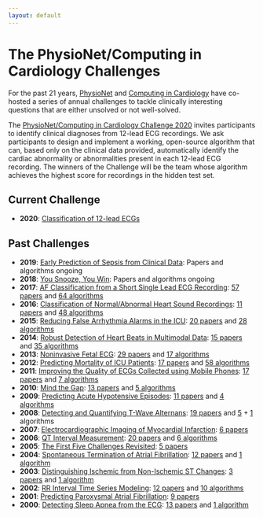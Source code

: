 ```yaml
---
layout: default
---
```


# The PhysioNet/Computing in Cardiology Challenges

For the past 21 years, [PhysioNet](https://physionet.org) and [Computing in Cardiology](http://www.cinc.org/) have co-hosted a series of annual challenges to tackle clinically interesting questions that are either unsolved or not well-solved. 

The [PhysioNet/Computing in Cardiology Challenge 2020](/2020/) invites participants to identify clinical diagnoses from 12-lead ECG recordings. We ask participants to design and implement a working, open-source algorithm that can, based only on the clinical data provided, automatically identify the cardiac abnormality or abnormalities present in each 12-lead ECG recording. The winners of the Challenge will be the team whose algorithm achieves the highest score for recordings in the hidden test set.

## Current Challenge
- __2020__: [Classification of 12-lead ECGs](/2020/)

## Past Challenges
- __2019__: [Early Prediction of Sepsis from Clinical Data](https://physionet.org/content/challenge-2019/): Papers and algorithms ongoing
- __2018__: [You Snooze, You Win](https://physionet.org/content/challenge-2018/): Papers and algorithms ongoing
- __2017__: [AF Classification from a Short Single Lead ECG Recording](https://physionet.org/content/challenge-2017/): [57 papers](https://archive.physionet.org/challenge/2017/papers/) and [64 algorithms](https://archive.physionet.org/challenge/2017/sources/)
- __2016__: [Classification of Normal/Abnormal Heart Sound Recordings](https://physionet.org/content/challenge-2016/): [11 papers](https://archive.physionet.org/challenge/2016/papers/) and [48 algorithms](https://archive.physionet.org/challenge/2016/sources/)
- __2015__: [Reducing False Arrhythmia Alarms in the ICU](https://physionet.org/content/challenge-2015/): [20 papers](https://archive.physionet.org/challenge/2015/papers/) and [28 algorithms](https://archive.physionet.org/challenge/2015/sources/)
- __2014__: [Robust Detection of Heart Beats in Multimodal Data](https://physionet.org/content/challenge-2014/): [15 papers](https://archive.physionet.org/challenge/2014/papers/) and [35 algorithms](https://archive.physionet.org/challenge/2014/sources/)
- __2013__: [Noninvasive Fetal ECG](https://physionet.org/content/challenge-2013/): [29 papers](https://archive.physionet.org/challenge/2013/papers/) and [17 algorithms](https://archive.physionet.org/challenge/2013/sources/)
- __2012__: [Predicting Mortality of ICU Patients](https://physionet.org/content/challenge-2012/): [17 papers](https://archive.physionet.org/challenge/2012/papers/) and [58 algorithms](https://archive.physionet.org/challenge/2012/sources/)
- __2011__: [Improving the Quality of ECGs Collected using Mobile Phones](https://physionet.org/content/challenge-2011/): [17 papers](https://archive.physionet.org/challenge/2011/papers/) and [7 algorithms](https://archive.physionet.org/challenge/2011/sources/)
- __2010__: [Mind the Gap](https://physionet.org/content/challenge-2010/): [13 papers](https://archive.physionet.org/challenge/2010/papers/) and [5 algorithms](https://archive.physionet.org/challenge/2010/sources/)
- __2009__: [Predicting Acute Hypotensive Episodes](https://physionet.org/content/challenge-2009/): [11 papers](https://archive.physionet.org/challenge/2009/papers/) and [4 algorithms](https://archive.physionet.org/challenge/2009/sources/)
- __2008__: [Detecting and Quantifying T-Wave Alternans](https://physionet.org/content/challenge-2008/): [19 papers](https://archive.physionet.org/challenge/2008/papers/) and [5](https://archive.physionet.org/challenge/2008/sources/) + [1](https://archive.physionet.org/physiotools/TWAnalyser/) algorithms
- __2007__: [Electrocardiographic Imaging of Myocardial Infarction](https://physionet.org/content/challenge-2007/): [6 papers](https://archive.physionet.org/challenge/2007/papers/)
- __2006__: [QT Interval Measurement](https://physionet.org/content/challenge-2006/): [20 papers](https://archive.physionet.org/challenge/2006/papers/) and [6 algorithms](https://archive.physionet.org/challenge/2006/sources/)
- __2005__: [The First Five Challenges Revisited](https://physionet.org/content/challenge-2005/): [5 papers](https://archive.physionet.org/challenge/2005/papers/)
- __2004__: [Spontaneous Termination of Atrial Fibrillation](https://physionet.org/content/challenge-2004/): [12 papers](https://archive.physionet.org/challenge/2004/papers/) and [1 algorithm](https://archive.physionet.org/challenge/2004/cantini-src/)
- __2003__: [Distinguishing Ischemic from Non-Ischemic ST Changes](https://physionet.org/content/challenge-2003/): [3 papers](https://archive.physionet.org/challenge/2003/papers/) and [1 algorithm](https://archive.physionet.org/challenge/2003/code/)
- __2002__: [RR Interval Time Series Modeling](https://physionet.org/content/challenge-2002/): [12 papers](https://archive.physionet.org/challenge/2002/papers/) and [10 algorithms](https://archive.physionet.org/challenge/2002/generators/)
- __2001__: [Predicting Paroxysmal Atrial Fibrillation](https://physionet.org/content/challenge-2001/): [9 papers](https://archive.physionet.org/challenge/2001/papers/)
- __2000__: [Detecting Sleep Apnea from the ECG](https://physionet.org/content/challenge-2000/): [13 papers](https://archive.physionet.org/challenge/2000/papers/) and [1 algorithm](https://archive.physionet.org/physiotools/apdet/)
